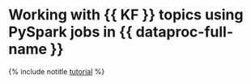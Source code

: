 # Working with {{ KF }} topics using PySpark jobs in {{ dataproc-full-name }}

{% include notitle [tutorial](../../_tutorials/dataplatform/data-processing/data-processing-and-kafka.md) %}

